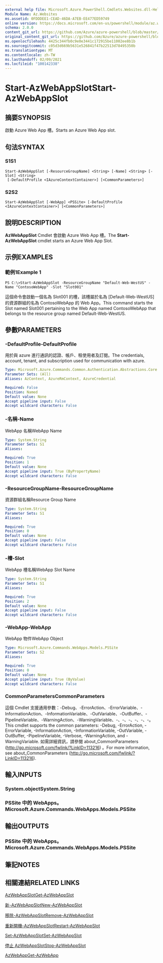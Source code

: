 ```yaml
---
external help file: Microsoft.Azure.PowerShell.Cmdlets.Websites.dll-Help.xml
Module Name: Az.Websites
ms.assetid: 0FDDDEE1-CEAD-46DA-A7EB-EE477ED59749
online version: https://docs.microsoft.com/en-us/powershell/module/az.websites/start-azwebappslot
schema: 2.0.0
content_git_url: https://github.com/Azure/azure-powershell/blob/master/src/Websites/Websites/help/Start-AzWebAppSlot.md
original_content_git_url: https://github.com/Azure/azure-powershell/blob/master/src/Websites/Websites/help/Start-AzWebAppSlot.md
ms.openlocfilehash: 4425c344fb0c9e0e3441c172915be11002ee8b1b
ms.sourcegitcommit: c05d3d669b5631e526841f47b22513d78495350b
ms.translationtype: MT
ms.contentlocale: zh-TW
ms.lasthandoff: 02/09/2021
ms.locfileid: "100142338"
---
```

# <span data-ttu-id="c0884-101">Start-AzWebAppSlot</span><span class="sxs-lookup"><span data-stu-id="c0884-101">Start-AzWebAppSlot</span></span>

## <span data-ttu-id="c0884-102">摘要</span><span class="sxs-lookup"><span data-stu-id="c0884-102">SYNOPSIS</span></span>
<span data-ttu-id="c0884-103">啟動 Azure Web App 槽。</span><span class="sxs-lookup"><span data-stu-id="c0884-103">Starts an Azure Web App slot.</span></span>

## <span data-ttu-id="c0884-104">句法</span><span class="sxs-lookup"><span data-stu-id="c0884-104">SYNTAX</span></span>

### <span data-ttu-id="c0884-105">S1</span><span class="sxs-lookup"><span data-stu-id="c0884-105">S1</span></span>
```
Start-AzWebAppSlot [-ResourceGroupName] <String> [-Name] <String> [-Slot] <String>
 [-DefaultProfile <IAzureContextContainer>] [<CommonParameters>]
```

### <span data-ttu-id="c0884-106">S2</span><span class="sxs-lookup"><span data-stu-id="c0884-106">S2</span></span>
```
Start-AzWebAppSlot [-WebApp] <PSSite> [-DefaultProfile <IAzureContextContainer>] [<CommonParameters>]
```

## <span data-ttu-id="c0884-107">說明</span><span class="sxs-lookup"><span data-stu-id="c0884-107">DESCRIPTION</span></span>
<span data-ttu-id="c0884-108">**AzWebAppSlot** Cmdlet 會啟動 Azure Web App 槽。</span><span class="sxs-lookup"><span data-stu-id="c0884-108">The **Start-AzWebAppSlot** cmdlet starts an Azure Web App Slot.</span></span>

## <span data-ttu-id="c0884-109">示例</span><span class="sxs-lookup"><span data-stu-id="c0884-109">EXAMPLES</span></span>

### <span data-ttu-id="c0884-110">範例1</span><span class="sxs-lookup"><span data-stu-id="c0884-110">Example 1</span></span>
```
PS C:\>Start-AzWebAppSlot -ResourceGroupName "Default-Web-WestUS" -Name "ContosoWebApp" -Slot "Slot001"
```

<span data-ttu-id="c0884-111">這個命令會啟動一個名為 Slot001 的槽，該槽屬於名為 [Default-Web-WestUS] 的資源群組的名為 ContosoWebApp 的 Web App。</span><span class="sxs-lookup"><span data-stu-id="c0884-111">This command starts the Slot named Slot001 pertaining to the Web App named ContosoWebApp that belongs to the resource group named Default-Web-WestUS.</span></span>

## <span data-ttu-id="c0884-112">參數</span><span class="sxs-lookup"><span data-stu-id="c0884-112">PARAMETERS</span></span>

### <span data-ttu-id="c0884-113">-DefaultProfile</span><span class="sxs-lookup"><span data-stu-id="c0884-113">-DefaultProfile</span></span>
<span data-ttu-id="c0884-114">用於與 azure 進行通訊的認證、帳戶、租使用者及訂閱。</span><span class="sxs-lookup"><span data-stu-id="c0884-114">The credentials, account, tenant, and subscription used for communication with azure.</span></span>

```yaml
Type: Microsoft.Azure.Commands.Common.Authentication.Abstractions.Core.IAzureContextContainer
Parameter Sets: (All)
Aliases: AzContext, AzureRmContext, AzureCredential

Required: False
Position: Named
Default value: None
Accept pipeline input: False
Accept wildcard characters: False
```

### <span data-ttu-id="c0884-115">-名稱</span><span class="sxs-lookup"><span data-stu-id="c0884-115">-Name</span></span>
<span data-ttu-id="c0884-116">WebApp 名稱</span><span class="sxs-lookup"><span data-stu-id="c0884-116">WebApp Name</span></span>

```yaml
Type: System.String
Parameter Sets: S1
Aliases:

Required: True
Position: 1
Default value: None
Accept pipeline input: True (ByPropertyName)
Accept wildcard characters: False
```

### <span data-ttu-id="c0884-117">-ResourceGroupName</span><span class="sxs-lookup"><span data-stu-id="c0884-117">-ResourceGroupName</span></span>
<span data-ttu-id="c0884-118">資源群組名稱</span><span class="sxs-lookup"><span data-stu-id="c0884-118">Resource Group Name</span></span>

```yaml
Type: System.String
Parameter Sets: S1
Aliases:

Required: True
Position: 0
Default value: None
Accept pipeline input: False
Accept wildcard characters: False
```

### <span data-ttu-id="c0884-119">-槽</span><span class="sxs-lookup"><span data-stu-id="c0884-119">-Slot</span></span>
<span data-ttu-id="c0884-120">WebApp 槽名稱</span><span class="sxs-lookup"><span data-stu-id="c0884-120">WebApp Slot Name</span></span>

```yaml
Type: System.String
Parameter Sets: S1
Aliases:

Required: True
Position: 2
Default value: None
Accept pipeline input: False
Accept wildcard characters: False
```

### <span data-ttu-id="c0884-121">-WebApp</span><span class="sxs-lookup"><span data-stu-id="c0884-121">-WebApp</span></span>
<span data-ttu-id="c0884-122">WebApp 物件</span><span class="sxs-lookup"><span data-stu-id="c0884-122">WebApp Object</span></span>

```yaml
Type: Microsoft.Azure.Commands.WebApps.Models.PSSite
Parameter Sets: S2
Aliases:

Required: True
Position: 0
Default value: None
Accept pipeline input: True (ByValue)
Accept wildcard characters: False
```

### <span data-ttu-id="c0884-123">CommonParameters</span><span class="sxs-lookup"><span data-stu-id="c0884-123">CommonParameters</span></span>
<span data-ttu-id="c0884-124">這個 Cmdlet 支援通用參數：-Debug、-ErrorAction、-ErrorVariable、-InformationAction、-InformationVariable、-OutVariable、-OutBuffer、-PipelineVariable、-WarningAction、-WarningVariable、-、-、-、-、-、-。</span><span class="sxs-lookup"><span data-stu-id="c0884-124">This cmdlet supports the common parameters: -Debug, -ErrorAction, -ErrorVariable, -InformationAction, -InformationVariable, -OutVariable, -OutBuffer, -PipelineVariable, -Verbose, -WarningAction, and -WarningVariable.</span></span> <span data-ttu-id="c0884-125">如需詳細資訊，請參閱 about_CommonParameters (http://go.microsoft.com/fwlink/?LinkID=113216) 。</span><span class="sxs-lookup"><span data-stu-id="c0884-125">For more information, see about_CommonParameters (http://go.microsoft.com/fwlink/?LinkID=113216).</span></span>

## <span data-ttu-id="c0884-126">輸入</span><span class="sxs-lookup"><span data-stu-id="c0884-126">INPUTS</span></span>

### <span data-ttu-id="c0884-127">System.object</span><span class="sxs-lookup"><span data-stu-id="c0884-127">System.String</span></span>

### <span data-ttu-id="c0884-128">PSSite 中的 WebApps。</span><span class="sxs-lookup"><span data-stu-id="c0884-128">Microsoft.Azure.Commands.WebApps.Models.PSSite</span></span>

## <span data-ttu-id="c0884-129">輸出</span><span class="sxs-lookup"><span data-stu-id="c0884-129">OUTPUTS</span></span>

### <span data-ttu-id="c0884-130">PSSite 中的 WebApps。</span><span class="sxs-lookup"><span data-stu-id="c0884-130">Microsoft.Azure.Commands.WebApps.Models.PSSite</span></span>

## <span data-ttu-id="c0884-131">筆記</span><span class="sxs-lookup"><span data-stu-id="c0884-131">NOTES</span></span>

## <span data-ttu-id="c0884-132">相關連結</span><span class="sxs-lookup"><span data-stu-id="c0884-132">RELATED LINKS</span></span>

[<span data-ttu-id="c0884-133">AzWebAppSlot</span><span class="sxs-lookup"><span data-stu-id="c0884-133">Get-AzWebAppSlot</span></span>](./Get-AzWebAppSlot.md)

[<span data-ttu-id="c0884-134">新-AzWebAppSlot</span><span class="sxs-lookup"><span data-stu-id="c0884-134">New-AzWebAppSlot</span></span>](./New-AzWebAppSlot.md)

[<span data-ttu-id="c0884-135">移除-AzWebAppSlot</span><span class="sxs-lookup"><span data-stu-id="c0884-135">Remove-AzWebAppSlot</span></span>](./Remove-AzWebAppSlot.md)

[<span data-ttu-id="c0884-136">重新開機-AzWebAppSlot</span><span class="sxs-lookup"><span data-stu-id="c0884-136">Restart-AzWebAppSlot</span></span>](./Restart-AzWebAppSlot.md)

[<span data-ttu-id="c0884-137">Set-AzWebAppSlot</span><span class="sxs-lookup"><span data-stu-id="c0884-137">Set-AzWebAppSlot</span></span>](./Set-AzWebAppSlot.md)

[<span data-ttu-id="c0884-138">停止 AzWebAppSlot</span><span class="sxs-lookup"><span data-stu-id="c0884-138">Stop-AzWebAppSlot</span></span>](./Stop-AzWebAppSlot.md)

[<span data-ttu-id="c0884-139">AzWebApp</span><span class="sxs-lookup"><span data-stu-id="c0884-139">Get-AzWebApp</span></span>](./Get-AzWebApp.md)

